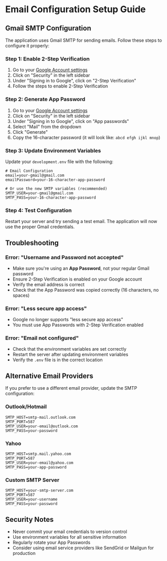 # Email Configuration Setup Guide

## Gmail SMTP Configuration

The application uses Gmail SMTP for sending emails. Follow these steps to configure it properly:

### Step 1: Enable 2-Step Verification
1. Go to your [Google Account settings](https://myaccount.google.com/)
2. Click on "Security" in the left sidebar
3. Under "Signing in to Google", click on "2-Step Verification"
4. Follow the steps to enable 2-Step Verification

### Step 2: Generate App Password
1. Go to your [Google Account settings](https://myaccount.google.com/)
2. Click on "Security" in the left sidebar
3. Under "Signing in to Google", click on "App passwords"
4. Select "Mail" from the dropdown
5. Click "Generate"
6. Copy the 16-character password (it will look like: `abcd efgh ijkl mnop`)

### Step 3: Update Environment Variables
Update your `development.env` file with the following:

```env
# Email Configuration
email=your-gmail@gmail.com
emailPassword=your-16-character-app-password

# Or use the new SMTP variables (recommended)
SMTP_USER=your-gmail@gmail.com
SMTP_PASS=your-16-character-app-password
```

### Step 4: Test Configuration
Restart your server and try sending a test email. The application will now use the proper Gmail credentials.

## Troubleshooting

### Error: "Username and Password not accepted"
- Make sure you're using an **App Password**, not your regular Gmail password
- Ensure 2-Step Verification is enabled on your Google account
- Verify the email address is correct
- Check that the App Password was copied correctly (16 characters, no spaces)

### Error: "Less secure app access"
- Google no longer supports "less secure app access"
- You must use App Passwords with 2-Step Verification enabled

### Error: "Email not configured"
- Check that the environment variables are set correctly
- Restart the server after updating environment variables
- Verify the `.env` file is in the correct location

## Alternative Email Providers

If you prefer to use a different email provider, update the SMTP configuration:

### Outlook/Hotmail
```env
SMTP_HOST=smtp-mail.outlook.com
SMTP_PORT=587
SMTP_USER=your-email@outlook.com
SMTP_PASS=your-password
```

### Yahoo
```env
SMTP_HOST=smtp.mail.yahoo.com
SMTP_PORT=587
SMTP_USER=your-email@yahoo.com
SMTP_PASS=your-app-password
```

### Custom SMTP Server
```env
SMTP_HOST=your-smtp-server.com
SMTP_PORT=587
SMTP_USER=your-username
SMTP_PASS=your-password
```

## Security Notes

- Never commit your email credentials to version control
- Use environment variables for all sensitive information
- Regularly rotate your App Passwords
- Consider using email service providers like SendGrid or Mailgun for production 